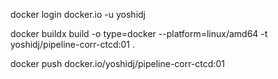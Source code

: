 docker login docker.io -u yoshidj

docker buildx build -o type=docker --platform=linux/amd64 -t yoshidj/pipeline-corr-ctcd:01 .

docker push docker.io/yoshidj/pipeline-corr-ctcd:01
